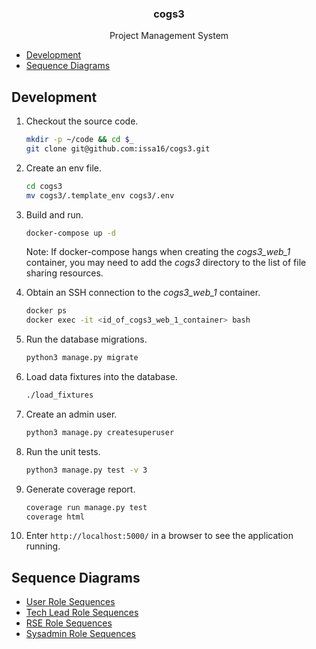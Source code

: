<p align="center">
   <h3 align="center">cogs3</h3>
</p>
<p align="center">
   Project Management System
</p>

- [Development](#development)
- [Sequence Diagrams](#sequence-diagrams)

## Development

1. Checkout the source code.

   ```sh
   mkdir -p ~/code && cd $_
   git clone git@github.com:issa16/cogs3.git
   ```

2. Create an env file.

   ```sh
   cd cogs3
   mv cogs3/.template_env cogs3/.env
   ```
   
3. Build and run.

   ```sh
   docker-compose up -d
   ```
   
   Note: If docker-compose hangs when creating the *cogs3_web_1* container, you may need to add the *cogs3* directory to the list of file sharing resources.

4. Obtain an SSH connection to the *cogs3_web_1* container.

   ```sh
   docker ps
   docker exec -it <id_of_cogs3_web_1_container> bash
   ```

5. Run the database migrations.

   ```sh
   python3 manage.py migrate
   ```
  
6. Load data fixtures into the database.

   ```sh
   ./load_fixtures
   ```

7. Create an admin user.

   ```sh
   python3 manage.py createsuperuser
   ```

8. Run the unit tests.

   ```sh
   python3 manage.py test -v 3
   ```

9. Generate coverage report.

      ```sh
      coverage run manage.py test
      coverage html
      ```

10. Enter ```http://localhost:5000/``` in a browser to see the application running.


## Sequence Diagrams

- [User Role Sequences](https://github.com/issa16/cogs3/blob/master/docs/sequences/COGS3%20User%20Role%20Sequences.pdf)
- [Tech Lead Role Sequences](https://github.com/issa16/cogs3/blob/master/docs/sequences/COGS3%20Tech%20Lead%20Role%20Sequences.pdf)
- [RSE Role Sequences](https://github.com/issa16/cogs3/blob/master/docs/sequences/COGS3%20RSE%20Role%20Sequences.pdf)
- [Sysadmin Role Sequences](https://github.com/issa16/cogs3/blob/master/docs/sequences/COGS3%20Sysadmin%20Role%20Sequences.pdf)
